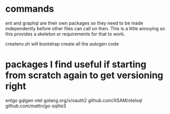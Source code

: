 # commands
ent and graphql are their own packages so they need to be made independently before other files can call on then. This is a little annoying so this provides a skeleton or requirements for that to work. 

createnv.sh will bootstrap create all the autogen code

# packages I find useful if starting from scratch again to get versioning right
entgo
gqlgen
otel
golang.org/x/oauth2
github.com/XSAM/otelsql
github.com/mattn/go-sqlite3